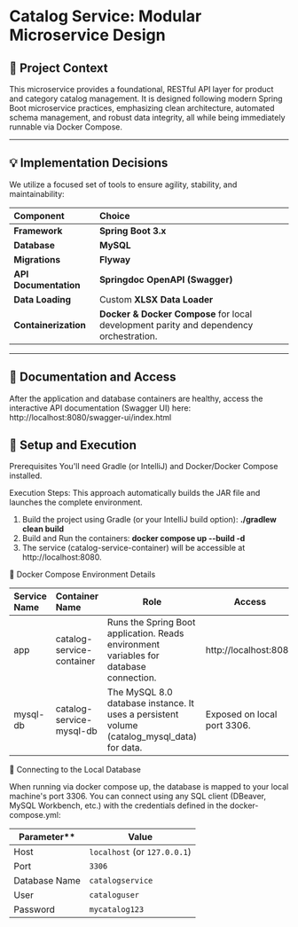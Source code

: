 # Catalog Service: Modular Microservice Design

## 📌 Project Context

This microservice provides a foundational, RESTful API layer for product and category catalog management. It is designed following modern Spring Boot microservice practices, emphasizing clean architecture, automated schema management, and robust data integrity, all while being immediately runnable via Docker Compose.

---

## 💡 Implementation Decisions

We utilize a focused set of tools to ensure agility, stability, and maintainability:

| Component | Choice                                                                                    |
| :--- |:------------------------------------------------------------------------------------------|
| **Framework** | **Spring Boot 3.x**                                                                       |
| **Database** | **MySQL**                                                                                 |
| **Migrations** | **Flyway**                                                                                |
| **API Documentation** | **Springdoc OpenAPI (Swagger)**                                                           |
| **Data Loading** | Custom **XLSX Data Loader**                                                               |
| **Containerization** | **Docker & Docker Compose** for local development parity and dependency orchestration.    |

---

## 🧪 Documentation and Access

After the application and database containers are healthy, access the interactive API documentation (Swagger UI) here:
http://localhost:8080/swagger-ui/index.html

## 🧪 Setup and Execution
Prerequisites
You'll need Gradle (or IntelliJ) and Docker/Docker Compose installed.

Execution Steps: This approach automatically builds the JAR file and launches the complete environment.
1. Build the project using Gradle (or your IntelliJ build option):
   **./gradlew clean build**
2. Build and Run the containers:
   **docker compose up --build -d**
3. The service (catalog-service-container) will be accessible at http://localhost:8080.


🐳 Docker Compose Environment Details

| Service Name | Container Name  | Role  | Access  |
| :--- |:----------------|---|---| 
|   app   |        catalog-service-container         | Runs the Spring Boot application. Reads environment variables for database connection.  |  http://localhost:8080 |
|    mysql-db     |       catalog-service-mysql-db                                   |          The MySQL 8.0 database instance. It uses a persistent volume (catalog_mysql_data) for data.                                                                               |        Exposed on local port 3306.                |


🔑 Connecting to the Local Database

When running via docker compose up, the database is mapped to your local machine's port 3306. You can connect using any SQL client (DBeaver, MySQL Workbench, etc.) with the credentials defined in the docker-compose.yml:

Parameter** | **Value** | 
 | ----- | ----- | 
| Host | `localhost` (or `127.0.0.1`) | 
| Port | `3306` | 
| Database Name | `catalogservice` | 
| User | `cataloguser` | 
| Password | `mycatalog123`
